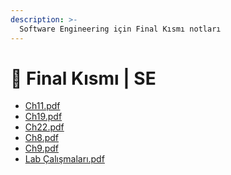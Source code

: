 ```yaml
---
description: >-
  Software Engineering için Final Kısmı notları
---
```


# 📅 Final Kısmı \| SE

<!--YPackage.YGitbookIntegration-tarafından-otomatik-oluşturulmuştur-->

- [Ch11.pdf](Ch11.pdf)
- [Ch19.pdf](Ch19.pdf)
- [Ch22.pdf](Ch22.pdf)
- [Ch8.pdf](Ch8.pdf)
- [Ch9.pdf](Ch9.pdf)
- [Lab Çalışmaları.pdf](Lab%20%C3%87al%C4%B1%C5%9Fmalar%C4%B1.pdf)

<!--YPackage.YGitbookIntegration-tarafından-otomatik-oluşturulmuştur-->
